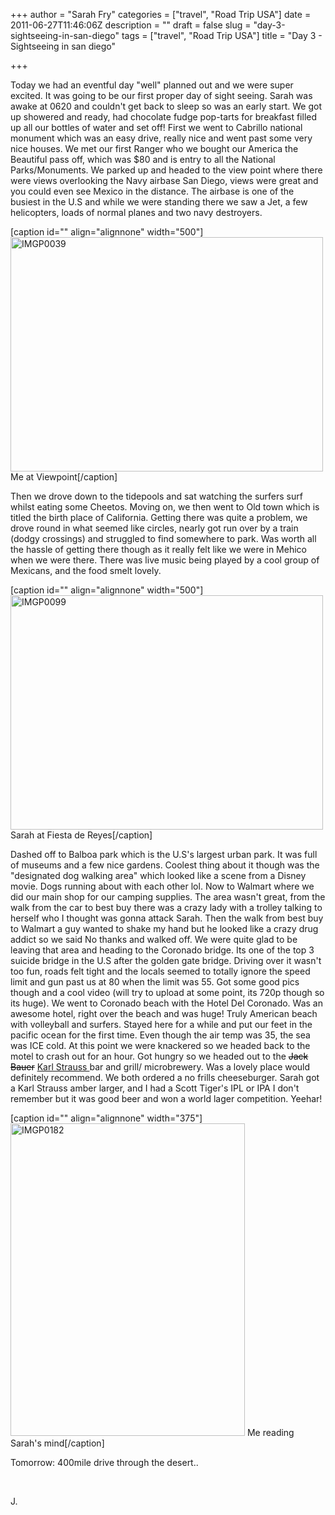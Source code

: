 +++
author = "Sarah Fry"
categories = ["travel", "Road Trip USA"]
date = 2011-06-27T11:46:06Z
description = ""
draft = false
slug = "day-3-sightseeing-in-san-diego"
tags = ["travel", "Road Trip USA"]
title = "Day 3 - Sightseeing in san diego"

+++


Today we had an eventful day "well" planned out and we were super excited. It was going to be our first proper day of sight seeing. Sarah was awake at 0620 and couldn't get back to sleep so was an early start. We got up showered and ready, had chocolate fudge pop-tarts for breakfast filled up all our bottles of water and set off!
First we went to Cabrillo national monument which was an easy drive, really nice and went past some very nice houses. We met our first Ranger who we bought our America the Beautiful pass off, which was $80 and is entry to all the National Parks/Monuments. We parked up and headed to the view point where there were views overlooking the Navy airbase San Diego, views were great and you could even see Mexico in the distance. The airbase is one of the busiest in the U.S and while we were standing there we saw a Jet, a few helicopters, loads of normal planes and two navy destroyers.

[caption id="" align="alignnone" width="500"]<a title="IMGP0039 by jonfry22, on Flickr" href="http://www.flickr.com/photos/jonfry22/5883652262/"><img src="http://farm6.static.flickr.com/5143/5883652262_bbb5b5c58c.jpg" alt="IMGP0039" width="500" height="375" /></a> Me at Viewpoint[/caption]

Then we drove down to the tidepools and sat watching the surfers surf whilst eating some Cheetos.
Moving on, we then went to Old town which is titled the birth place of California. Getting there was quite a problem, we drove round in what seemed like circles, nearly got run over by a train (dodgy crossings) and struggled to find somewhere to park. Was worth all the hassle of getting there though as it really felt like we were in Mehico when we were there. There was live music being played by a cool group of Mexicans, and the food smelt lovely.

[caption id="" align="alignnone" width="500"]<a title="IMGP0099 by jonfry22, on Flickr" href="http://www.flickr.com/photos/jonfry22/5883102215/"><img src="http://farm6.static.flickr.com/5151/5883102215_e69499a3b1.jpg" alt="IMGP0099" width="500" height="375" /></a> Sarah at Fiesta de Reyes[/caption]

Dashed off to Balboa park which is the U.S's largest urban park. It was full of museums and a few nice gardens. Coolest thing about it though was the "designated dog walking area" which looked like a scene from a Disney movie. Dogs running about with each other lol.
Now to Walmart where we did our main shop for our camping supplies. The area wasn't great, from the walk from the car to best buy there was a crazy lady with a trolley talking to herself who I thought was gonna attack Sarah. Then the walk from best buy to Walmart a guy wanted to shake my hand but he looked like a crazy drug addict so we said No thanks and walked off.
We were quite glad to be leaving that area and heading to the Coronado bridge. Its one of the top 3 suicide bridge in the U.S after the golden gate bridge. Driving over it wasn't too fun, roads felt tight and the locals seemed to totally ignore the speed limit and gun past us at 80 when the limit was 55. Got some good pics though and a cool video (will try to upload at some point, its 720p though so its huge).
We went to Coronado beach with the Hotel Del Coronado. Was an awesome hotel, right over the beach and was huge! Truly American beach with volleyball and surfers. Stayed here for a while and put our feet in the pacific ocean for the first time. Even though the air temp was 35, the sea was ICE cold.
At this point we were knackered so we headed back to the motel to crash out for an hour. Got hungry so we headed out to the<span style="color: #000000;"> <del datetime="2011-06-29T16:32:55+00:00">Jack Bauer</del> </span><a title="Karl Strauss" href="http://www.karlstrauss.com/index2.html" target="_blank">Karl Strauss </a>bar and grill/ microbrewery. Was a lovely place would definitely recommend. We both ordered a no frills cheeseburger. Sarah got a Karl Strauss amber larger, and I had a Scott Tiger's IPL or IPA I don't remember but it was good beer and won a world lager competition. Yeehar!

[caption id="" align="alignnone" width="375"]<a title="IMGP0182 by jonfry22, on Flickr" href="http://www.flickr.com/photos/jonfry22/5883683072/"><img src="http://farm6.static.flickr.com/5063/5883683072_557c2d3d52.jpg" alt="IMGP0182" width="375" height="500" /></a> Me reading Sarah's mind[/caption]

Tomorrow: 400mile drive through the desert..

&nbsp;

J.

